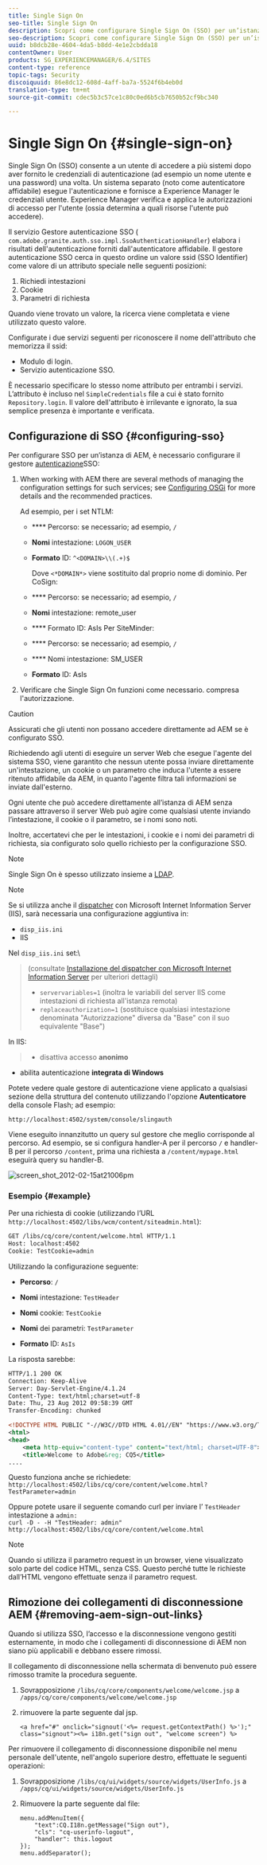 ```yaml
---
title: Single Sign On
seo-title: Single Sign On
description: Scopri come configurare Single Sign On (SSO) per un’istanza di AEM.
seo-description: Scopri come configurare Single Sign On (SSO) per un’istanza di AEM.
uuid: b8dcb28e-4604-4da5-b8dd-4e1e2cbdda18
contentOwner: User
products: SG_EXPERIENCEMANAGER/6.4/SITES
content-type: reference
topic-tags: Security
discoiquuid: 86e8dc12-608d-4aff-ba7a-5524f6b4eb0d
translation-type: tm+mt
source-git-commit: cdec5b3c57ce1c80c0ed6b5cb7650b52cf9bc340

---
```



# Single Sign On {#single-sign-on}

Single Sign On (SSO) consente a un utente di accedere a più sistemi dopo aver fornito le credenziali di autenticazione (ad esempio un nome utente e una password) una volta. Un sistema separato (noto come autenticatore affidabile) esegue l&#39;autenticazione e fornisce a Experience Manager le credenziali utente. Experience Manager verifica e applica le autorizzazioni di accesso per l&#39;utente (ossia determina a quali risorse l&#39;utente può accedere).

Il servizio Gestore autenticazione SSO ( `com.adobe.granite.auth.sso.impl.SsoAuthenticationHandler`) elabora i risultati dell&#39;autenticazione forniti dall&#39;autenticatore affidabile. Il gestore autenticazione SSO cerca in questo ordine un valore ssid (SSO Identifier) come valore di un attributo speciale nelle seguenti posizioni:

1. Richiedi intestazioni
1. Cookie
1. Parametri di richiesta

Quando viene trovato un valore, la ricerca viene completata e viene utilizzato questo valore.

Configurate i due servizi seguenti per riconoscere il nome dell&#39;attributo che memorizza il ssid:

* Modulo di login.
* Servizio autenticazione SSO.

È necessario specificare lo stesso nome attributo per entrambi i servizi. L’attributo è incluso nel `SimpleCredentials` file a cui è stato fornito `Repository.login`. Il valore dell&#39;attributo è irrilevante e ignorato, la sua semplice presenza è importante e verificata.

## Configurazione di SSO {#configuring-sso}

Per configurare SSO per un’istanza di AEM, è necessario configurare il gestore [autenticazione](/help/sites-deploying/osgi-configuration-settings.md#adobegranitessoauthenticationhandler)SSO:

1. When working with AEM there are several methods of managing the configuration settings for such services; see [Configuring OSGi](/help/sites-deploying/configuring-osgi.md) for more details and the recommended practices.

   Ad esempio, per i set NTLM:

   * **** Percorso: se necessario; ad esempio, `/`
   * **Nomi** intestazione: `LOGON_USER`
   * **Formato** ID: `^<DOMAIN>\\(.+)$`

      Dove `<*DOMAIN*>` viene sostituito dal proprio nome di dominio.
   Per CoSign:

   * **** Percorso: se necessario; ad esempio, `/`
   * **Nomi** intestazione: remote_user
   * **** Formato ID: AsIs
   Per SiteMinder:

   * **** Percorso: se necessario; ad esempio, `/`
   * **** Nomi intestazione: SM_USER
   * **Formato** ID: AsIs



1. Verificare che Single Sign On funzioni come necessario. compresa l&#39;autorizzazione.

>[!CAUTION]
>
>Assicurati che gli utenti non possano accedere direttamente ad AEM se è configurato SSO.
>
>Richiedendo agli utenti di eseguire un server Web che esegue l&#39;agente del sistema SSO, viene garantito che nessun utente possa inviare direttamente un&#39;intestazione, un cookie o un parametro che induca l&#39;utente a essere ritenuto affidabile da AEM, in quanto l&#39;agente filtra tali informazioni se inviate dall&#39;esterno.
>
>Ogni utente che può accedere direttamente all’istanza di AEM senza passare attraverso il server Web può agire come qualsiasi utente inviando l’intestazione, il cookie o il parametro, se i nomi sono noti.
>
>Inoltre, accertatevi che per le intestazioni, i cookie e i nomi dei parametri di richiesta, sia configurato solo quello richiesto per la configurazione SSO.


>[!NOTE]
>
>Single Sign On è spesso utilizzato insieme a [LDAP](/help/sites-administering/ldap-config.md).

>[!NOTE]
>
>Se si utilizza anche il [dispatcher](https://helpx.adobe.com/experience-manager/dispatcher/using/dispatcher.html) con Microsoft Internet Information Server (IIS), sarà necessaria una configurazione aggiuntiva in:
>
>* `disp_iis.ini`
>* IIS
>
>
Nel `disp_iis.ini` set:\
>(consultate [Installazione del dispatcher con Microsoft Internet Information Server](https://helpx.adobe.com/experience-manager/dispatcher/using/dispatcher-install.html#microsoft-internet-information-server) per ulteriori dettagli)
>
>* `servervariables=1` (inoltra le variabili del server IIS come intestazioni di richiesta all&#39;istanza remota)
>* `replaceauthorization=1` (sostituisce qualsiasi intestazione denominata &quot;Autorizzazione&quot; diversa da &quot;Base&quot; con il suo equivalente &quot;Base&quot;)
>
>
In IIS:
>
>* disattiva accesso **anonimo**
   >
   >
* abilita autenticazione **integrata di Windows**
>



Potete vedere quale gestore di autenticazione viene applicato a qualsiasi sezione della struttura del contenuto utilizzando l&#39;opzione **Autenticatore** della console Flash; ad esempio:

`http://localhost:4502/system/console/slingauth`

Viene eseguito innanzitutto un query sul gestore che meglio corrisponde al percorso. Ad esempio, se si configura handler-A per il percorso `/` e handler-B per il percorso `/content`, prima una richiesta a `/content/mypage.html` eseguirà query su handler-B.

![screen_shot_2012-02-15at21006pm](assets/screen_shot_2012-02-15at21006pm.png)

### Esempio {#example}

Per una richiesta di cookie (utilizzando l’URL `http://localhost:4502/libs/wcm/content/siteadmin.html`):

```xml
GET /libs/cq/core/content/welcome.html HTTP/1.1
Host: localhost:4502
Cookie: TestCookie=admin
```

Utilizzando la configurazione seguente:

* **Percorso**: `/`

* **Nomi** intestazione: `TestHeader`

* **Nomi** cookie: `TestCookie`

* **Nomi** dei parametri: `TestParameter`

* **Formato** ID: `AsIs`

La risposta sarebbe:

```xml
HTTP/1.1 200 OK
Connection: Keep-Alive
Server: Day-Servlet-Engine/4.1.24 
Content-Type: text/html;charset=utf-8
Date: Thu, 23 Aug 2012 09:58:39 GMT
Transfer-Encoding: chunked

<!DOCTYPE HTML PUBLIC "-//W3C//DTD HTML 4.01//EN" "https://www.w3.org/TR/html4/strict.dtd">
<html>
<head>
    <meta http-equiv="content-type" content="text/html; charset=UTF-8">
    <title>Welcome to Adobe&reg; CQ5</title>
....
```

Questo funziona anche se richiedete:\
`http://localhost:4502/libs/cq/core/content/welcome.html?TestParameter=admin`

Oppure potete usare il seguente comando curl per inviare l’ `TestHeader` intestazione a `admin:`\
`curl -D - -H "TestHeader: admin" http://localhost:4502/libs/cq/core/content/welcome.html`

>[!NOTE]
>
>Quando si utilizza il parametro request in un browser, viene visualizzato solo parte del codice HTML, senza CSS. Questo perché tutte le richieste dall’HTML vengono effettuate senza il parametro request.

## Rimozione dei collegamenti di disconnessione AEM {#removing-aem-sign-out-links}

Quando si utilizza SSO, l’accesso e la disconnessione vengono gestiti esternamente, in modo che i collegamenti di disconnessione di AEM non siano più applicabili e debbano essere rimossi.

Il collegamento di disconnessione nella schermata di benvenuto può essere rimosso tramite la procedura seguente.

1. Sovrapposizione `/libs/cq/core/components/welcome/welcome.jsp` a `/apps/cq/core/components/welcome/welcome.jsp`
1. rimuovere la parte seguente dal jsp.

   `<a href="#" onclick="signout('<%= request.getContextPath() %>');" class="signout"><%= i18n.get("sign out", "welcome screen") %>`

Per rimuovere il collegamento di disconnessione disponibile nel menu personale dell&#39;utente, nell&#39;angolo superiore destro, effettuate le seguenti operazioni:

1. Sovrapposizione `/libs/cq/ui/widgets/source/widgets/UserInfo.js` a `/apps/cq/ui/widgets/source/widgets/UserInfo.js`

1. Rimuovere la parte seguente dal file:

   ```
   menu.addMenuItem({
       "text":CQ.I18n.getMessage("Sign out"),
       "cls": "cq-userinfo-logout",
       "handler": this.logout
   });
   menu.addSeparator();
   ```

